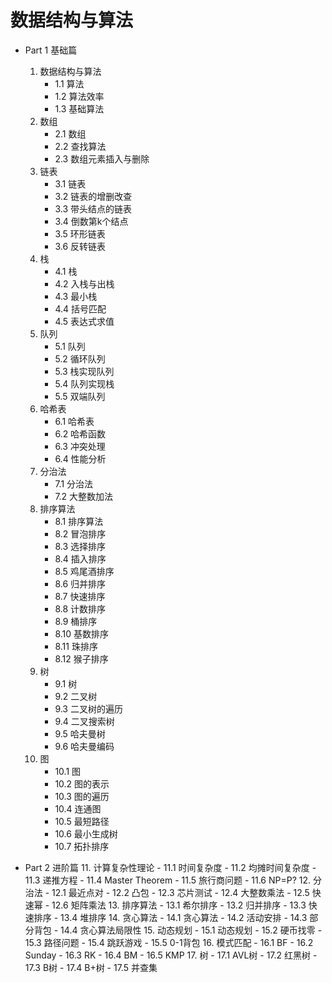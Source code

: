 # 数据结构与算法

- Part 1 基础篇
    1. 数据结构与算法
        - 1.1 算法
        - 1.2 算法效率
		- 1.3 基础算法
	2. 数组
        - 2.1 数组
        - 2.2 查找算法
        - 2.3 数组元素插入与删除
    3. 链表
        - 3.1 链表
        - 3.2 链表的增删改查
        - 3.3 带头结点的链表
        - 3.4 倒数第k个结点
        - 3.5 环形链表
        - 3.6 反转链表
    4. 栈
        - 4.1 栈
        - 4.2 入栈与出栈
        - 4.3 最小栈
        - 4.4 括号匹配
        - 4.5 表达式求值
    5. 队列
        - 5.1 队列
        - 5.2 循环队列
        - 5.3 栈实现队列
        - 5.4 队列实现栈
        - 5.5 双端队列
    6. 哈希表
        - 6.1 哈希表
        - 6.2 哈希函数
        - 6.3 冲突处理
        - 6.4 性能分析
    7. 分治法
        - 7.1 分治法
        - 7.2 大整数加法
    8. 排序算法
        - 8.1 排序算法
        - 8.2 冒泡排序
        - 8.3 选择排序
        - 8.4 插入排序
        - 8.5 鸡尾酒排序
        - 8.6 归并排序
        - 8.7 快速排序
        - 8.8 计数排序
        - 8.9 桶排序
        - 8.10 基数排序
        - 8.11 珠排序
        - 8.12 猴子排序
    9. 树
        - 9.1 树
        - 9.2 二叉树
        - 9.3 二叉树的遍历
        - 9.4 二叉搜索树
        - 9.5 哈夫曼树
        - 9.6 哈夫曼编码
    10. 图
        - 10.1 图
        - 10.2 图的表示
        - 10.3 图的遍历
        - 10.4 连通图
        - 10.5 最短路径
        - 10.6 最小生成树
        - 10.7 拓扑排序
    
- Part 2 进阶篇
    11. 计算复杂性理论
        - 11.1 时间复杂度
        - 11.2 均摊时间复杂度
        - 11.3 递推方程
        - 11.4 Master Theorem
        - 11.5 旅行商问题
        - 11.6 NP=P?
    12. 分治法
        - 12.1 最近点对
        - 12.2 凸包
        - 12.3 芯片测试
        - 12.4 大整数乘法
        - 12.5 快速幂
        - 12.6 矩阵乘法
    13. 排序算法
        - 13.1 希尔排序
        - 13.2 归并排序
        - 13.3 快速排序
        - 13.4 堆排序
    14. 贪心算法
        - 14.1 贪心算法
        - 14.2 活动安排
        - 14.3 部分背包
        - 14.4 贪心算法局限性
    15. 动态规划
        - 15.1 动态规划
        - 15.2 硬币找零
        - 15.3 路径问题
        - 15.4 跳跃游戏
        - 15.5 0-1背包
    16. 模式匹配
        - 16.1 BF
        - 16.2 Sunday
        - 16.3 RK
        - 16.4 BM
        - 16.5 KMP
    17. 树
        - 17.1 AVL树
        - 17.2 红黑树
        - 17.3 B树
        - 17.4 B+树
        - 17.5 并查集
